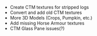 - Create CTM textures for stripped logs
- Convert and add old CTM textures
- More 3D Models (Crops, Pumpkin, etc.)
- Add missing Horse Armour textures
- CTM Glass Pane issues(?)
